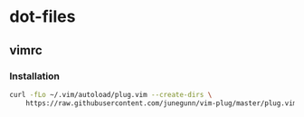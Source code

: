 # dot-files

## vimrc
### Installation
```sh
curl -fLo ~/.vim/autoload/plug.vim --create-dirs \
    https://raw.githubusercontent.com/junegunn/vim-plug/master/plug.vim
```
